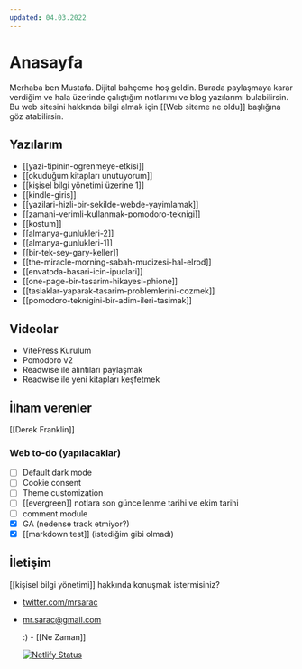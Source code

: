```yaml
---
updated: 04.03.2022
---
```


# Anasayfa

Merhaba ben Mustafa. Dijital bahçeme hoş geldin. Burada paylaşmaya karar verdiğim ve hala üzerinde çalıştığım notlarımı ve blog yazılarımı bulabilirsin. Bu web sitesini hakkında bilgi almak için [[Web siteme ne oldu]] başlığına göz atabilirsin.
## Yazılarım
- [[yazi-tipinin-ogrenmeye-etkisi]]
- [[okuduğum kitapları unutuyorum]]
- [[kişisel bilgi yönetimi üzerine 1]]
- [[kindle-giris]]
- [[yazilari-hizli-bir-sekilde-webde-yayimlamak]]
- [[zamani-verimli-kullanmak-pomodoro-teknigi]]
- [[kostum]]
- [[almanya-gunlukleri-2]]
- [[almanya-gunlukleri-1]]
- [[bir-tek-sey-gary-keller]]
- [[the-miracle-morning-sabah-mucizesi-hal-elrod]]
- [[envatoda-basari-icin-ipuclari]]
- [[one-page-bir-tasarim-hikayesi-phione]]
- [[taslaklar-yaparak-tasarim-problemlerini-cozmek]]
- [[pomodoro-teknigini-bir-adim-ileri-tasimak]]
## Videolar
- VitePress Kurulum
- Pomodoro v2
- Readwise ile alıntıları paylaşmak
- Readwise ile yeni kitapları keşfetmek
## İlham verenler
[[Derek Franklin]]
### Web to-do (yapılacaklar)
- [ ] Default dark mode
- [ ] Cookie consent
- [ ] Theme customization
- [ ] [[evergreen]] notlara son güncellenme tarihi ve ekim tarihi
- [ ] comment module
- [x] GA (nedense track etmiyor?)
- [x] [[markdown test]] (istediğim gibi olmadı)
## İletişim
[[kişisel bilgi yönetimi]] hakkında konuşmak istermisiniz?
- [twitter.com/mrsarac](https://twitter.com/mrsarac)
- mr.sarac@gmail.com
  
  :)  - [[Ne Zaman]]
  
  
  [![Netlify Status](https://api.netlify.com/api/v1/badges/ce005a00-4fde-4ede-abfe-1f59285ae3bb/deploy-status)](https://app.netlify.com/sites/mustafasarac/deploys)
